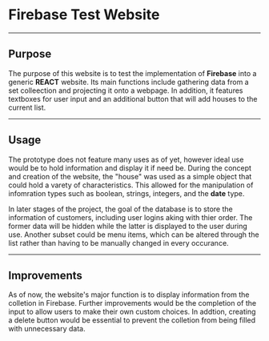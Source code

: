 <h1>Firebase Test Website</h1>

<hr/>

<h2>Purpose</h2>

<p>The purpose of this website is to test the implementation of <b>Firebase</b> into a generic <b>REACT</b> website. Its main functions include gathering data from a set colleection and projecting it onto a webpage. In addition, it features textboxes for user input and an additional button that will add houses to the current list.</p>

<hr/>

<h2>Usage</h2>

<p>The prototype does not feature many uses as of yet, however ideal use would be to hold information and display it if need be. During the concept and creation of the website, the "house" was used as a simple object that could hold a varety of characteristics. This allowed for the manipulation of infomration types such as boolean, strings, integers, and the <b>date</b> type. <br> 
  
In later stages of the project, the goal of the database is to store the information of customers, including user logins aking with thier order. The former data will be hidden while the latter is displayed to the user during use. Another subset could be menu items, which can be altered through the list rather than having to be manually changed in every occurance. </p>

<hr/>

<h2>Improvements</h2>
  
<p> As of now, the website's major function is to display information from the colletion in Firebase. Further improvements would be the completion of the input to allow users to make their own custom choices. In addtion, creating a delete button would be essential to prevent the colletion from being filled with unnecessary data.</p>

